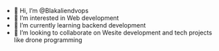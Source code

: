 - 👋 Hi, I’m @Blakaliendvops
- 👀 I’m interested in Web development
- 🌱 I’m currently learning backend development
- 💞️ I’m looking to collaborate on Wesite development and tech  projects like drone programming 

<!---
Blakaliendvops/Blakaliendvops is a ✨ special ✨ repository because its `README.md` (this file) appears on your GitHub profile.
You can click the Preview link to take a look at your changes.
--->
